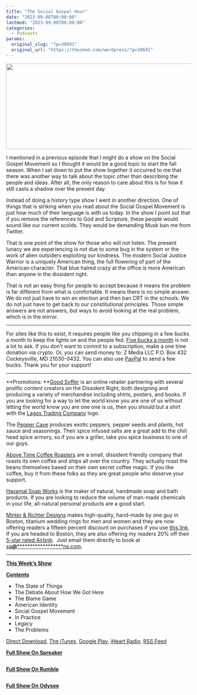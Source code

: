 ```yaml
---
title: "The Social Gospel Hour"
date: "2023-09-08T00:00:00"
lastmod: "2023-09-08T00:00:00"
categories:
  - Podcasts
params:
  original_slug: "?p=30691"
  original_url: "https://thezman.com/wordpress/?p=30691"
---
```


[<img
src="http://thezman.com/wordpress/wp-content/uploads/2018/01/Power-Hour.png"
decoding="async" width="600" height="233" />](http://thezman.com/wordpress/wp-content/uploads/2018/01/Power-Hour.png)

I mentioned in a previous episode that I might do a show on the Social
Gospel Movement so I thought it would be a good topic to start the fall
season. When I sat down to put the show together it occurred to me that
there was another way to talk about the topic other than describing the
people and ideas. After all, the only reason to care about this is for
how it still casts a shadow over the present day.

Instead of doing a history type show I went in another direction. One of
things that is striking when you read about the Social Gospel Movement
is just how much of their language is with us today. In the show I point
out that if you remove the references to God and Scripture, these people
would sound like our current scolds. They would be demanding Musk ban me
from Twitter.

That is one point of the show for those who will not listen. The present
lunacy we are experiencing is not due to some bug in the system or the
work of alien outsiders exploiting our kindness. The modern Social
Justice Warrior is a uniquely American thing, the full flowering of part
of the American character. That blue haired crazy at the office is more
American than anyone in the dissident right.

That is not an easy thing for people to accept because it means the
problem is far different from what is comfortable. It means there is no
simple answer. We do not just have to win an election and then ban CRT
in the schools. We do not just have to get back to our constitutional
principles. Those simple answers are not answers, but ways to avoid
looking at the real problem, which is in the mirror.

------------------------------------------------------------------------

For sites like this to exist, it requires people like you chipping in a
few bucks a month to keep the lights on and the people fed.
<a href="https://www.subscribestar.com/the-z-blog"
rel="noopener noreferrer" target="_blank">Five bucks a month</a> is not
a lot to ask. If you don’t want to commit to a subscription, make a one
time donation via crypto. Or, you can send money to: Z Media LLC P.O.
Box 432 Cockeysville, MD 21030-0432. You can also use <a
href="https://www.paypal.com/cgi-bin/webscr?cmd=_s-xclick&amp;hosted_button_id=UDAS2Q8JYA6CN&amp;source=url"
rel="noopener noreferrer" target="_blank">PayPal</a> to send a few
bucks. Thank you for your support!

------------------------------------------------------------------------

**Promotions: **<a href="https://goodsvffer.com/" rel="noopener" target="_blank">Good
Svffer</a> is an online retailer partnering with several prolific
content creators on the Dissident Right, both designing and producing a
variety of merchandise including shirts, posters, and books. If you are
looking for a way to let the world know you are one of us without
letting the world know you are one one is us, then you should but a
shirt with the
<a href="https://goodsvffer.com/products/lagos-trading-company"
rel="noopener" target="_blank">Lagos Trading Company</a> logo.

The <a href="https://peppercave.com/shop/ols/products" rel="noopener"
target="_blank">Pepper Cave</a> produces exotic peppers, pepper seeds
and plants, hot sauce and seasonings. Their spice infused salts are a
great add to the chili head spice armory, so if you are a griller, take
you spice business to one of our guys.

<a href="https://abovetimecoffee.com/" rel="noopener"
target="_blank">Above Time Coffee Roasters</a> are a small, dissident
friendly company that roasts its own coffee and ships all over the
country. They actually roast the beans themselves based on their own
secret coffee magic. If you like coffee, buy it from these folks as they
are great people who deserve your support.

<a href="https://havamalsoapworks.com/" rel="noopener"
target="_blank">Havamal Soap Works</a> is the maker of natural, handmade
soap and bath products. If you are looking to reduce the volume of
man-made chemicals in your life, all-natural personal products are a
good start.

<a href="https://www.minterandrichterdesigns.com/"
rel="noreferrer nofollow noopener" target="_blank">Minter &amp; Richter
Designs</a> makes high-quality, hand-made by one guy in Boston, titanium
wedding rings for men and women and they are now offering readers a
fifteen percent discount on purchases if you use
<a href="https://www.minterandrichterdesigns.com/discount/ZMAN"
rel="noreferrer nofollow noopener" target="_blank">this link</a>.
<span class="highlight"><span class="colour"><span class="font"><span class="size">If
you are headed to Boston, they are also offering my readers 20% off
their <a
href="https://www.airbnb.com/users/7988017/listings?user_id=7988017&amp;s=3"
rel="noopener noreferrer" target="_blank">5-star rated Airbnb</a>.  Just
email them directly to book at
<a href="mailto:sa***@*********************ns.com"
data-original-string="HxRq50rYdwOnURSNJGyvXg==cb7jRJCrPPBmK0nF0CZvRSpjwAWJ8KeqrQsvtoSzhVT+lWktqeLEuJXQFnPkIdI2KMb"><span
class="apbct-email-encoder"
data-original-string="5m5LRl6rRF6ogyaqHlOTiA==cb7qwrY1UsUJsKCNcwBqeAI98RozrmrkEqS7Hvx9HVLxZymya7nUvXYgHkkRjOcmXtT"
title="This contact has been encoded by Anti-Spam by CleanTalk. Click to decode. To finish the decoding make sure that JavaScript is enabled in your browser.">sa<span
class="apbct-blur">***</span>@<span
class="apbct-blur">*********************</span>ns.com</span></a>.</span></span></span></span>

------------------------------------------------------------------------

**<u>This Week’s Show</u>**

**<u>Contents</u>**

-   The State of Things
-   The Debate About How We Got Here
-   The Blame Game
-   American Identity
-   Social Gospel Movement
-   In Practice
-   Legacy
-   The Problems

<a href="https://api.spreaker.com/v2/episodes/56728952/download.mp3"
rel="noopener" target="_blank">Direct Download</a>, <a
href="https://itunes.apple.com/us/podcast/the-z-blog-power-hour/id1262799640?mt=2"
rel="noopener noreferrer" target="_blank">The iTunes</a>, <a
href="https://podcasts.google.com/?feed=aHR0cHM6Ly93d3cuc3ByZWFrZXIuY29tL3Nob3cvMjU4OTY1Ny9lcGlzb2Rlcy9mZWVk"
rel="noopener noreferrer" target="_blank">Google Play</a>, <a href="https://www.iheart.com/podcast/the-z-blog-power-hour-29246491/"
rel="noopener noreferrer" target="_blank">iHeart Radio,</a>
<a href="https://www.spreaker.com/show/2589657/episodes/feed"
rel="noopener noreferrer" target="_blank">RSS Feed</a>

**<u>Full Show On Spreaker</u>**

<span class="mce_SELRES_start" mce-type="bookmark"
style="display: inline-block; width: 0px; overflow: hidden; line-height: 0;">﻿</span>

**<u>Full Show On Rumble</u>**

<span class="mce_SELRES_start" mce-type="bookmark"
style="display: inline-block; width: 0px; overflow: hidden; line-height: 0;">﻿</span>

**<u>Full Show On Odysee</u>**
